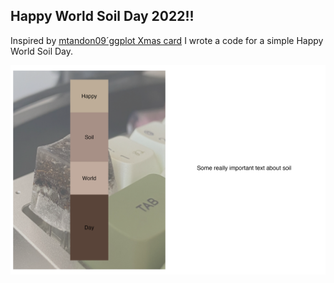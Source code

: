 ## Happy World Soil Day 2022!!
Inspired by [mtandon09´ggplot Xmas card](https://github.com/mtandon09/ggplot_christmas) I wrote a code for a simple Happy World Soil Day. 

![](https://github.com/Saryace/world_soil_day_card/blob/master/soil_card.png)
